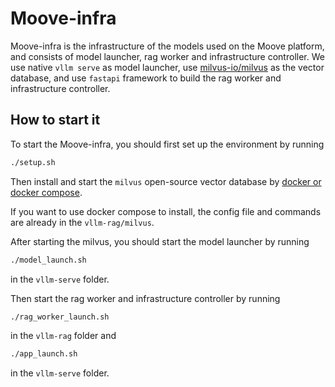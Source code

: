# Moove-infra

Moove-infra is the infrastructure of the models used on the Moove platform, and consists of model launcher, rag worker and infrastructure controller. 
We use native `vllm serve` as model launcher, use [milvus-io/milvus](https://github.com/milvus-io/milvus) as the vector database, 
and use `fastapi` framework to build the rag worker and infrastructure controller.

## How to start it
To start the Moove-infra, you should first set up the environment by running
```sh
./setup.sh
```
Then install and start the `milvus` open-source vector database by [docker or docker compose](https://milvus.io/docs/install_standalone-docker.md).

If you want to use docker compose to install, the config file and commands are already in the `vllm-rag/milvus`.

After starting the milvus, you should start the model launcher by running 
```sh
./model_launch.sh
```
in the `vllm-serve` folder.

Then start the rag worker and infrastructure controller by running
```sh
./rag_worker_launch.sh
```
in the `vllm-rag` folder and 
```sh
./app_launch.sh
```
in the `vllm-serve` folder.

